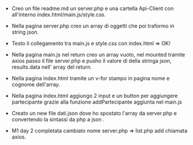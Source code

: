  - Creo un file readme.md un server.php e una cartella Api-Client con all'interno index.html/main.js/style.css.

- Nella pagina server.php creo un array di oggetti che poi traformo in string json.

- Testo il collegamento tra main.js e style.css con index.html => OK!

- Nella pagina main.js nel return creo un array vuoto, nel mounted tramite axios passo il file server.php e pusho il valore di della stringa json, results.data nell' array del return.

- Nella pagina index.html tramite un v-for stampo in pagina nome e cognome dell'array.

- Nella pagina index.html aggiungo 2 input e un button per aggiungere partecipante grazie alla funzione addPartecipante aggiunta nel main.js

- Creato un new file dati.json dove ho spostato l'array da server.php e convertendo la sintassi da php a json .

- M1 day 2 completata cambiato nome server.php => list.php add chiamata axios.